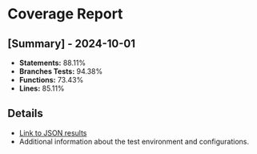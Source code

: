 # Coverage Report

## [Summary] - 2024-10-01
- **Statements:** 88.11%
- **Branches Tests:** 94.38%
- **Functions:** 73.43%
- **Lines:** 85.11%


## Details
- [Link to JSON results](nyren-tests-results.json)
- Additional information about the test environment and configurations.